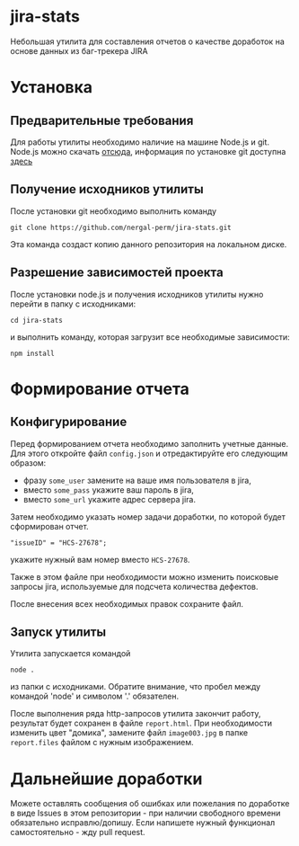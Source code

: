 # jira-stats

Небольшая утилита для составления отчетов о качестве доработок на основе данных из баг-трекера JIRA

# Установка

## Предварительные требования

Для работы утилиты необходимо наличие на машине Node.js и git. Node.js можно скачать [отсюда](https://nodejs.org/en/download/), информация по установке git доступна [здесь](https://git-scm.com/book/ru/v2/%D0%92%D0%B2%D0%B5%D0%B4%D0%B5%D0%BD%D0%B8%D0%B5-%D0%A3%D1%81%D1%82%D0%B0%D0%BD%D0%BE%D0%B2%D0%BA%D0%B0-Git)

## Получение исходников утилиты

После установки git необходимо выполнить команду 
```
git clone https://github.com/nergal-perm/jira-stats.git
```
Эта команда создаст копию данного репозитория на локальном диске.

## Разрешение зависимостей проекта

После установки node.js и получения исходников утилиты нужно перейти в папку с исходниками:
```
cd jira-stats
```
и выполнить команду, которая загрузит все необходимые зависимости:
```
npm install
```

# Формирование отчета

## Конфигурирование

Перед формированием отчета необходимо заполнить учетные данные. Для этого откройте файл `config.json` и отредактируйте его следующим образом:
* фразу `some_user` замените на ваше имя пользователя в jira,
* вместо `some_pass` укажите ваш пароль в jira,
* вместо `some_url` укажите адрес сервера jira.

Затем необходимо указать номер задачи доработки, по которой будет сформирован отчет. 
```
"issueID" = "HCS-27678";
```
укажите нужный вам номер вместо `HCS-27678`.

Также в этом файле при необходимости можно изменить поисковые запросы jira, используемые для подсчета количества дефектов.

После внесения всех необходимых правок сохраните файл.

## Запуск утилиты

Утилита запускается командой 
```
node .
``` 
из папки с исходниками. Обратите внимание, что пробел между командой 'node' и символом '.' обязателен.

После выполнения ряда http-запросов утилита закончит работу, результат будет сохранен в файле `report.html`.
При необходимости изменить цвет "домика", замените файл `image003.jpg` в папке `report.files` файлом с нужным изображением.

# Дальнейшие доработки

Можете оставлять сообщения об ошибках или пожелания по доработке в виде Issues в этом репозитории - при наличии свободного времени обязательно исправлю/допишу. Если напишете нужный функционал самостоятельно - жду pull request.

